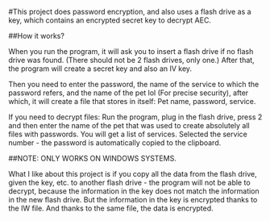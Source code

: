 #This project does password encryption, and also uses a flash drive as a key, which contains an encrypted secret key to decrypt AEC.


##How it works?

When you run the program, it will ask you to insert a flash drive if no flash drive was found. (There should not be 2 flash drives, only one.) After that, the program will create a secret key and also an IV key.

Then you need to enter the password, the name of the service to which the password refers, and the name of the pet lol (For precise security), after which, it will create a file that stores in itself: Pet name, password, service.

If you need to decrypt files: Run the program, plug in the flash drive, press 2 and then enter the name of the pet that was used to create absolutely all files with passwords. You will get a list of services. Selected the service number - the password is automatically copied to the clipboard.

##NOTE: ONLY WORKS ON WINDOWS SYSTEMS.

What I like about this project is if you copy all the data from the flash drive, given the key, etc. to another flash drive - the program will not be able to decrypt, because the information in the key does not match the information in the new flash drive. But the information in the key is encrypted thanks to the IW file. And thanks to the same file, the data is encrypted.
